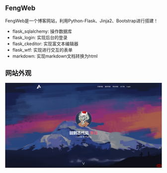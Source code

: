 ## FengWeb
FengWeb是一个博客网站，利用Python-Flask、Jinja2、Bootstrap进行搭建！
- flask_sqlalchemy: 操作数据库
- flask_login: 实现后台的登录
- flask_ckeditor: 实现富文本编辑器
- flask_wtf: 实现进行交互的表单
- markdown: 实现markdown文档转换为html


## 网站外观
<img src="./index.png">
